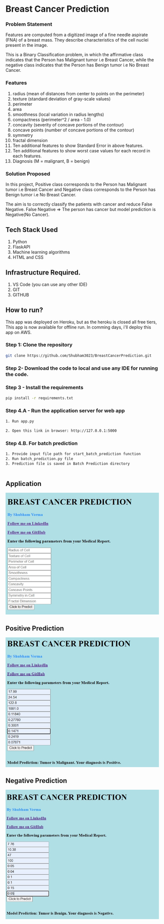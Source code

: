 # Breast Cancer Prediction

### Problem Statement
Features are computed from a digitized image of a fine needle aspirate (FNA) of a breast mass. They describe characteristics of the cell nuclei present in the image.

This is a Binary Classification problem, in which the affirmative class indicates that the Person has Malignant tumor i.e Breast Cancer, while the negative class
indicates that the Person has Benign tumor i.e No Breast Cancer.

### Features
1. radius (mean of distances from center to points on the perimeter)
2. texture (standard deviation of gray-scale values)
3. perimeter
4. area
5. smoothness (local variation in radius lengths)
6. compactness (perimeter^2 / area - 1.0)
7. concavity (severity of concave portions of the contour)
8. concave points (number of concave portions of the contour)
9. symmetry
10. fractal dimension
11. Ten additional features to show Standard Error in above features.
12. Ten additional features to show worst case values for each record in each features.
13. Diagnosis (M = malignant, B = benign)

### Solution Proposed 
In this project, Positive class corresponds to the Person has Malignant tumor i.e Breast Cancer and Negative class corresponds to the Person has Benign tumor i.e No Breast Cancer.

The aim is to correctly classify the patients with cancer and reduce False Negative.
False Negative => The person has cancer but model prediction is Negative(No Cancer).

## Tech Stack Used
1. Python 
2. FlaskAPI 
3. Machine learning algorithms
4. HTML and CSS

## Infrastructure Required.
1. VS Code (you can use any other IDE)
2. GIT
3. GITHUB

## How to run?
This app was deployed on Heroku, but as the heroku is closed all free tiers, This app is now available for offline run.
In comming days, i'll deploy this app on AWS.


### Step 1: Clone the repository
```bash
git clone https://github.com/Shubham3023/BreastCancerPrediction.git
```

### Step 2- Download the code to local and use any IDE for running the code.

### Step 3 - Install the requirements
```bash
pip install -r requirements.txt
```


### Step 4.A - Run the application server for web app
```bash
1. Run app.py
```

```bash
2. Open this link in browser: http://127.0.0.1:5000
```

### Step 4.B. For batch prediction
```
1. Provide input file path for start_batch_prediction function
2. Run batch_prediction.py file 
3. Prediction file is saved in Batch Prediction directory


```


## Application
![image](https://github.com/Shubham3023/BreastCancerPrediction/blob/main/Notebook/Homeapp.jpg)

## Positive Prediction
![image](https://github.com/Shubham3023/BreastCancerPrediction/blob/main/Notebook/Positive%20Prediction.jpg)

## Negative Prediction
![image](https://github.com/Shubham3023/BreastCancerPrediction/blob/main/Notebook/Negative%20Prediction.jpg)
